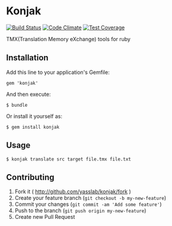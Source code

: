 # Konjak

[![Build Status](https://travis-ci.org/yasslab/konjak.svg?branch=v0.0.1)](https://travis-ci.org/yasslab/konjak)
[![Code Climate](https://codeclimate.com/github/yasslab/konjak/badges/gpa.svg)](https://codeclimate.com/github/yasslab/konjak)
[![Test Coverage](https://codeclimate.com/github/yasslab/konjak/badges/coverage.svg)](https://codeclimate.com/github/yasslab/konjak/coverage)

TMX(Translation Memory eXchange) tools for ruby

## Installation

Add this line to your application's Gemfile:

    gem 'konjak'

And then execute:

    $ bundle

Or install it yourself as:

    $ gem install konjak

## Usage

    $ konjak translate src target file.tmx file.txt

## Contributing

1. Fork it ( http://github.com/yasslab/konjak/fork )
2. Create your feature branch (`git checkout -b my-new-feature`)
3. Commit your changes (`git commit -am 'Add some feature'`)
4. Push to the branch (`git push origin my-new-feature`)
5. Create new Pull Request
